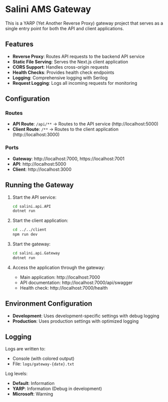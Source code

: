 # Salini AMS Gateway

This is a YARP (Yet Another Reverse Proxy) gateway project that serves as a single entry point for both the API and client applications.

## Features

- **Reverse Proxy**: Routes API requests to the backend API service
- **Static File Serving**: Serves the Next.js client application
- **CORS Support**: Handles cross-origin requests
- **Health Checks**: Provides health check endpoints
- **Logging**: Comprehensive logging with Serilog
- **Request Logging**: Logs all incoming requests for monitoring

## Configuration

### Routes

- **API Route**: `/api/**` → Routes to the API service (http://localhost:5000)
- **Client Route**: `/**` → Routes to the client application (http://localhost:3000)

### Ports

- **Gateway**: http://localhost:7000, https://localhost:7001
- **API**: http://localhost:5000
- **Client**: http://localhost:3000

## Running the Gateway

1. Start the API service:
   ```bash
   cd salini.api.API
   dotnet run
   ```

2. Start the client application:
   ```bash
   cd ../../client
   npm run dev
   ```

3. Start the gateway:
   ```bash
   cd salini.api.Gateway
   dotnet run
   ```

4. Access the application through the gateway:
   - Main application: http://localhost:7000
   - API documentation: http://localhost:7000/api/swagger
   - Health check: http://localhost:7000/health

## Environment Configuration

- **Development**: Uses development-specific settings with debug logging
- **Production**: Uses production settings with optimized logging

## Logging

Logs are written to:
- Console (with colored output)
- File: `logs/gateway-{date}.txt`

Log levels:
- **Default**: Information
- **YARP**: Information (Debug in development)
- **Microsoft**: Warning
